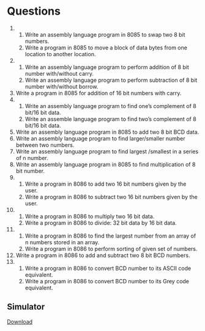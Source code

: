 # Questions

1.  1. Write an assembly language program in 8085 to swap two 8 bit numbers.
    2. Write a program in 8085 to move a block of data bytes from one location to another location.
2.  1. Write an assembly language program to perform addition of 8 bit number with/without carry.
    2. Write an assembly language program to perform subtraction of 8    bit number with/without borrow.
3.  Write a program in 8085 for addition of 16 bit numbers with carry.
4.  1. Write an assembly language program to find one’s complement of 8 bit/16 bit data.
    2. Write an assemble language program to find two’s complement of 8 bit/16 bit data.
5.  Write an assembly language program in 8085 to add two 8 bit BCD data.
6.  Write an assembly language program to find larger/smaller number between two numbers.
7.  Write an assembly language program to find largest /smallest in a series of n number.
8.  Write an assembly language program in 8085 to find multiplication of 8 bit number.
9.  1. Write a program in 8086 to add two 16 bit numbers given by the user.
    2. Write a program in 8086 to subtract two 16 bit numbers given by the user.
10. 1. Write a program in 8086 to multiply two 16 bit data.
    2. Write a program in 8086 to divide: 32 bit data by 16 bit data.
11. 1. Write a program in 8086 to find the largest number from an array of n numbers stored in an array.
    1. Write a program in 8086 to perform sorting of given set of numbers.
12.  Write a program in 8086 to add and subtract two 8 bit BCD numbers.
13. 1. Write a program in 8086 to convert BCD number to its ASCII code equivalent.
    2. Write a program in 8086 to convert BCD number to its Grey code equivalent.

## Simulator

[Download](https://github.com/8085simulator/8085simulator.github.io)